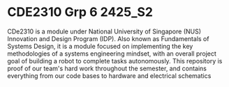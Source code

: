 # CDE2310 Grp 6 2425_S2
CDe2310 is a module under National University of Singapore (NUS) Innovation and Design Program (IDP). Also known as Fundamentals of Systems Design, it is a module focused on implementing the key methodologies of a systems engineering mindset, with an overall project goal of building a robot to complete tasks autonomously. This repository is proof of our team's hard work throughout the semester, and contains everything from our code bases to hardware and electrical schematics

<!--

**Here are some ideas to get you started:**

🙋‍♀️ A short introduction - what is your organization all about?
🌈 Contribution guidelines - how can the community get involved?
👩‍💻 Useful resources - where can the community find your docs? Is there anything else the community should know?
🍿 Fun facts - what does your team eat for breakfast?
🧙 Remember, you can do mighty things with the power of [Markdown](https://docs.github.com/github/writing-on-github/getting-started-with-writing-and-formatting-on-github/basic-writing-and-formatting-syntax)
-->
